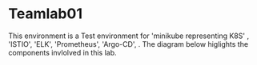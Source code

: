# Teamlab01
This environment is a Test environment for 'minikube representing K8S' , 'ISTIO', 'ELK', 'Prometheus', 'Argo-CD', .
The diagram below higlights the components invlolved in this lab.

[Project overall plan explanation]:(teamlab-01-overall-design.png) 
